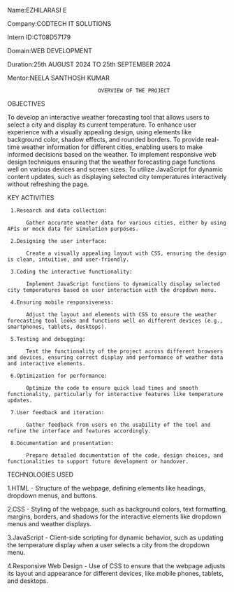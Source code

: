 Name:EZHILARASI E

Company:CODTECH IT SOLUTIONS

Intern ID:CT08D57179

Domain:WEB DEVELOPMENT

Duration:25th AUGUST 2024 TO 25th SEPTEMBER 2024

Mentor:NEELA SANTHOSH KUMAR

                                 OVERVIEW OF THE PROJECT

OBJECTIVES

   To develop an interactive weather forecasting tool that allows users to select a city and display its current temperature.
   To enhance user experience with a visually appealing design, using elements like background color, shadow effects, and rounded borders.
   To provide real-time weather information for different cities, enabling users to make informed decisions based on the weather.
   To implement responsive web design techniques ensuring that the weather forecasting page functions well on various devices and screen sizes.
   To utilize JavaScript for dynamic content updates, such as displaying selected city temperatures interactively without refreshing the page.

 KEY ACTIVITIES

     1.Research and data collection: 
      
          Gather accurate weather data for various cities, either by using APIs or mock data for simulation purposes.
      
     2.Designing the user interface: 

          Create a visually appealing layout with CSS, ensuring the design is clean, intuitive, and user-friendly.

     3.Coding the interactive functionality: 
          
          Implement JavaScript functions to dynamically display selected city temperatures based on user interaction with the dropdown menu.

     4.Ensuring mobile responsiveness: 
     
          Adjust the layout and elements with CSS to ensure the weather forecasting tool looks and functions well on different devices (e.g., smartphones, tablets, desktops).
     
     5.Testing and debugging:
     
          Test the functionality of the project across different browsers and devices, ensuring correct display and performance of weather data and interactive elements.
    
     6.Optimization for performance: 
     
          Optimize the code to ensure quick load times and smooth functionality, particularly for interactive features like temperature updates.
     
     7.User feedback and iteration: 
     
          Gather feedback from users on the usability of the tool and refine the interface and features accordingly.

     8.Documentation and presentation:
     
          Prepare detailed documentation of the code, design choices, and functionalities to support future development or handover.



TECHNOLOGIES USED

   1.HTML - Structure of the webpage, defining elements like headings, dropdown menus, and buttons.
    
   2.CSS - Styling of the webpage, such as background colors, text formatting, margins, borders, and shadows for the interactive elements like dropdown menus and weather displays.

   3.JavaScript - Client-side scripting for dynamic behavior, such as updating the temperature display when a user selects a city from the dropdown menu.
   
   4.Responsive Web Design - Use of CSS to ensure that the webpage adjusts its layout and appearance for different devices, like mobile phones, tablets, and desktops.

 
  
